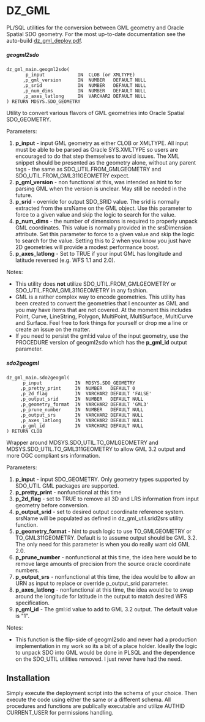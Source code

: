 # DZ_GML
PL/SQL utilities for the conversion between GML geometry and Oracle Spatial SDO geometry.
For the most up-to-date documentation see the auto-build [dz_gml_deploy.pdf](https://github.com/pauldzy/DZ_GML/blob/master/dz_gml_deploy.pdf).

##### geogml2sdo
```
dz_gml_main.geogml2sdo(
       p_input            IN  CLOB (or XMLTYPE)
      ,p_gml_version      IN  NUMBER   DEFAULT NULL
      ,p_srid             IN  NUMBER   DEFAULT NULL
      ,p_num_dims         IN  NUMBER   DEFAULT NULL
      ,p_axes_latlong     IN  VARCHAR2 DEFAULT NULL
) RETURN MDSYS.SDO_GEOMETRY
```
Utility to convert various flavors of GML geometries into Oracle Spatial SDO_GEOMETRY.

Parameters:
 
1. **p_input** - input GML geometry as either CLOB or XMLTYPE.  All input must be able to be parsed as Oracle SYS.XMLTYPE so users are encouraged to do that step themselves to avoid issues.  The XML snippet should be presented as the geometry alone, without any parent tags - the same as SDO_UTIL.FROM_GMLGEOMETRY and SDO_UTIL.FROM_GML311GEOMETRY expect.
2. **p_gml_version** - non functional at this, was intended as hint to for parsing GML when the version is unclear.  May still be needed in the future.
3. **p_srid** - override for output SDO_SRID value.  The srid is normally extracted from the srsName on the GML object.  Use this parameter to force to a given value and skip the logic to search for the value.
4. **p_num_dims** - the number of dimensions is required to properly unpack GML coordinates.  This value is normally provided in the srsDimension attribute.  Set this parameter to force to a given value and skip the logic to search for the value.  Setting this to 2 when you know you just have 2D geometries will provide a modest performance boost.
5. **p_axes_latlong** - Set to TRUE if your input GML has longitude and latitude reversed (e.g. WFS 1.1 and 2.0).

Notes:

* This utility does **not** utilize SDO_UTIL.FROM_GMLGEOMETRY or SDO_UTIL.FROM_GML311GEOMETRY in any fashion.
* GML is a rather complex way to encode geometries.  This utility has been created to convert the geometries that I encounter as GML and you may have items that are not covered.  At the moment this includes Point, Curve, LineString, Polygon, MultiPoint, MultiSurface, MultiCurve and Surface.  Feel free to fork things for yourself or drop me a line or create an issue on the matter.  
* If you need to persist the gml:id value of the input geometry, use the PROCEDURE version of geogml2sdo which has the **p_gml_id** output parameter.

##### sdo2geogml
```
dz_gml_main.sdo2geogml(
      p_input            IN  MDSYS.SDO_GEOMETRY
     ,p_pretty_print     IN  NUMBER   DEFAULT 0
     ,p_2d_flag          IN  VARCHAR2 DEFAULT 'FALSE'
     ,p_output_srid      IN  NUMBER   DEFAULT NULL
     ,p_geometry_format  IN  VARCHAR2 DEFAULT 'GML3'
     ,p_prune_number     IN  NUMBER   DEFAULT NULL
     ,p_output_srs       IN  VARCHAR2 DEFAULT NULL
     ,p_axes_latlong     IN  VARCHAR2 DEFAULT NULL
     ,p_gml_id           IN  VARCHAR2 DEFAULT NULL
) RETURN CLOB
```
Wrapper around MDSYS.SDO_UTIL.TO_GMLGEOMETRY and MDSYS.SDO_UTIL.TO_GML311GEOMETRY to allow GML 3.2 output and more OGC compliant srs information.

Parameters:
 
1. **p_input** - input SDO_GEOMETRY.  Only geometry types supported by SDO_UTIL GML packages are supported.
2. **p_pretty_print** - nonfunctional at this time
3. **p_2d_flag** - set to TRUE to remove all 3D and LRS information from input geometry before conversion.
4. **p_output_srid** - set to desired output coordinate reference system.  srsName will be populated as defined in dz_gml_util.srid2srs utility function.  
5. **p_geometry_format** - hint to push logic to use TO_GMLGEOMETRY or TO_GML311GEOMETRY.  Default is to assume output should be GML 3.2.  The only need for this parameter is when you do really want old GML 2.0.
6. **p_prune_number** - nonfunctional at this time, the idea here would be to remove large amounts of precision from the source oracle coordinate numbers.
7. **p_output_srs** - nonfunctional at this time, the idea would be to allow an URN as input to replace or override p_output_srid parameter.
8. **p_axes_latlong** - nonfunctional at this time, the idea would be to swap around the longitude for latitude in the output to match desired WFS specification. 
8. **p_gml_id** - The gml:id value to add to GML 3.2 output.  The default value is "1".

Notes:

* This function is the flip-side of geogml2sdo and never had a production implementation in my work so its a bit of a place holder.  Ideally the logic to unpack SDO into GML would be done in PLSQL and the dependence on the SDO_UTIL utilities removed.  I just never have had the need.

## Installation

Simply execute the deployment script into the schema of your choice.  Then execute the code using either the same or a different schema.  All procedures and functions are publically executable and utilize AUTHID CURRENT_USER for permissions handling.


